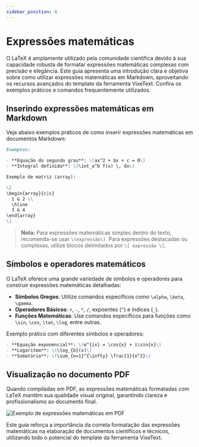 ```yaml
---
sidebar_position: 8
---
```


# Expressões matemáticas

O LaTeX é amplamente utilizado pela comunidade científica devido à sua capacidade robusta de formatar expressões matemáticas complexas com precisão e elegância. Este guia apresenta uma introdução clara e objetiva sobre como utilizar expressões matemáticas em Markdown, aproveitando os recursos avançados do template da ferramenta VixeText. Confira os exemplos práticos e comandos frequentemente utilizados.

## Inserindo expressões matemáticas em Markdown

Veja abaixo exemplos práticos de como inserir expressões matemáticas em documentos Markdown:

```md
Exemplos:

- **Equação do segundo grau**: \(ax^2 + bx + c = 0\)
- **Integral definida**: \(\int_a^b f(x) \, dx\)

Exemplo de matriz (array):

\[
\begin{array}{c|c}
  1 & 2 \\
  \hline
  3 & 4
\end{array}
\]
```

> **Nota:** Para expressões matemáticas simples dentro do texto, recomenda-se usar `\(expressão\)`. Para expressões destacadas ou complexas, utilize blocos delimitados por `\[ expressão \]`.

## Símbolos e operadores matemáticos

O LaTeX oferece uma grande variedade de símbolos e operadores para construir expressões matemáticas detalhadas:

- **Símbolos Gregos**: Utilize comandos específicos como `\alpha`, `\beta`, `\gamma`.
- **Operadores Básicos**: `+`, `-`, `*`, `/`, expoentes (`^`) e índices (`_`).
- **Funções Matemáticas**: Use comandos específicos para funções como `\sin`, `\cos`, `\tan`, `\log`, entre outras.

Exemplo prático com diferentes símbolos e operadores:

```md
- **Equação exponencial**: \(e^{ix} = \cos{x} + i\sin{x}\)
- **Logaritmo**: \(\log_{b}(x)\)
- **Somatório**: \(\sum_{n=1}^{\infty} \frac{1}{n^2}\)
```

## Visualização no documento PDF

Quando compiladas em PDF, as expressões matemáticas formatadas com LaTeX mantêm sua qualidade visual original, garantindo clareza e profissionalismo ao documento final.

![Exemplo de expressões matemáticas em PDF](../../assets/img/exemplo-de-expressoes-matematicas.png)

Este guia reforça a importância da correta formatação das expressões matemáticas na elaboração de documentos científicos e técnicos, utilizando todo o potencial do template da ferramenta VixeText.
